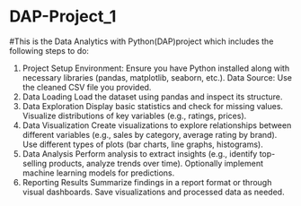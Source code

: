 # DAP-Project_1

#This is the Data Analytics with Python(DAP)project which includes the following steps to do:
1. Project Setup
Environment: Ensure you have Python installed along with necessary libraries (pandas, matplotlib, seaborn, etc.).
Data Source: Use the cleaned CSV file you provided.
2. Data Loading
Load the dataset using pandas and inspect its structure.
3. Data Exploration
Display basic statistics and check for missing values.
Visualize distributions of key variables (e.g., ratings, prices).
4. Data Visualization
Create visualizations to explore relationships between different variables (e.g., sales by category, average rating by brand).
Use different types of plots (bar charts, line graphs, histograms).
5. Data Analysis
Perform analysis to extract insights (e.g., identify top-selling products, analyze trends over time).
Optionally implement machine learning models for predictions.
6. Reporting Results
Summarize findings in a report format or through visual dashboards.
Save visualizations and processed data as needed.
